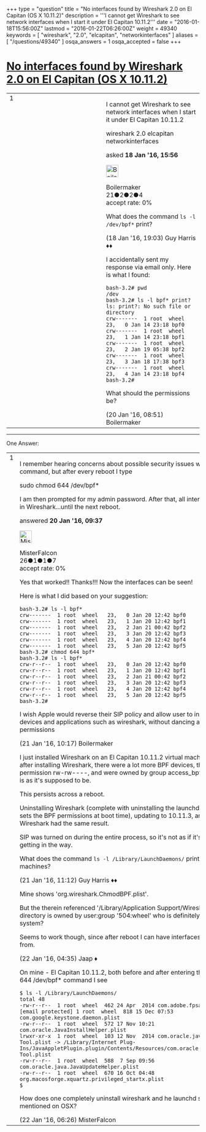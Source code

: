 +++
type = "question"
title = "No interfaces found by Wireshark 2.0 on El Capitan (OS X 10.11.2)"
description = '''I cannot get Wireshark to see network interfaces when I start it under El Capitan 10.11.2'''
date = "2016-01-18T15:56:00Z"
lastmod = "2016-01-22T06:26:00Z"
weight = 49340
keywords = [ "wireshark", "2.0", "elcapitan", "networkinterfaces" ]
aliases = [ "/questions/49340" ]
osqa_answers = 1
osqa_accepted = false
+++

<div class="headNormal">

# [No interfaces found by Wireshark 2.0 on El Capitan (OS X 10.11.2)](/questions/49340/no-interfaces-found-by-wireshark-20-on-el-capitan-os-x-10112)

</div>

<div id="main-body">

<div id="askform">

<table id="question-table" style="width:100%;"><colgroup><col style="width: 50%" /><col style="width: 50%" /></colgroup><tbody><tr class="odd"><td style="width: 30px; vertical-align: top"><div class="vote-buttons"><span id="post-49340-upvote" class="ajax-command post-vote up" rel="nofollow" title="I like this post (click again to cancel)"> </span><div id="post-49340-score" class="post-score" title="current number of votes">1</div><span id="post-49340-downvote" class="ajax-command post-vote down" rel="nofollow" title="I dont like this post (click again to cancel)"> </span> <span id="favorite-mark" class="ajax-command favorite-mark" rel="nofollow" title="mark/unmark this question as favorite (click again to cancel)"> </span><div id="favorite-count" class="favorite-count"></div></div></td><td><div id="item-right"><div class="question-body"><p>I cannot get Wireshark to see network interfaces when I start it under El Capitan 10.11.2</p></div><div id="question-tags" class="tags-container tags"><span class="post-tag tag-link-wireshark" rel="tag" title="see questions tagged &#39;wireshark&#39;">wireshark</span> <span class="post-tag tag-link-2.0" rel="tag" title="see questions tagged &#39;2.0&#39;">2.0</span> <span class="post-tag tag-link-elcapitan" rel="tag" title="see questions tagged &#39;elcapitan&#39;">elcapitan</span> <span class="post-tag tag-link-networkinterfaces" rel="tag" title="see questions tagged &#39;networkinterfaces&#39;">networkinterfaces</span></div><div id="question-controls" class="post-controls"></div><div class="post-update-info-container"><div class="post-update-info post-update-info-user"><p>asked <strong>18 Jan '16, 15:56</strong></p><img src="https://secure.gravatar.com/avatar/db34ddf09a756387a7928eb33dadb2fd?s=32&amp;d=identicon&amp;r=g" class="gravatar" width="32" height="32" alt="Boilermaker&#39;s gravatar image" /><p><span>Boilermaker</span><br />
<span class="score" title="21 reputation points">21</span><span title="2 badges"><span class="badge1">●</span><span class="badgecount">2</span></span><span title="2 badges"><span class="silver">●</span><span class="badgecount">2</span></span><span title="4 badges"><span class="bronze">●</span><span class="badgecount">4</span></span><br />
<span class="accept_rate" title="Rate of the user&#39;s accepted answers">accept rate:</span> <span title="Boilermaker has no accepted answers">0%</span></p></div></div><div id="comments-container-49340" class="comments-container"><span id="49344"></span><div id="comment-49344" class="comment"><div id="post-49344-score" class="comment-score"></div><div class="comment-text"><p>What does the command <code>ls -l /dev/bpf*</code> print?</p></div><div id="comment-49344-info" class="comment-info"><span class="comment-age">(18 Jan '16, 19:03)</span> <span class="comment-user userinfo">Guy Harris ♦♦</span></div></div><span id="49405"></span><div id="comment-49405" class="comment"><div id="post-49405-score" class="comment-score"></div><div class="comment-text"><p>I accidentally sent my response via email only. Here is what I found:</p><pre><code>bash-3.2# pwd
/dev
bash-3.2# ls -l bpf* print?
ls: print?: No such file or directory
crw-------  1 root  wheel   23,   0 Jan 14 23:18 bpf0
crw-------  1 root  wheel   23,   1 Jan 14 23:18 bpf1
crw-------  1 root  wheel   23,   2 Jan 19 05:38 bpf2
crw-------  1 root  wheel   23,   3 Jan 18 17:38 bpf3
crw-------  1 root  wheel   23,   4 Jan 14 23:18 bpf4
bash-3.2#</code></pre><p>What should the permissions be?</p></div><div id="comment-49405-info" class="comment-info"><span class="comment-age">(20 Jan '16, 08:51)</span> <span class="comment-user userinfo">Boilermaker</span></div></div></div><div id="comment-tools-49340" class="comment-tools"></div><div class="clear"></div><div id="comment-49340-form-container" class="comment-form-container"></div><div class="clear"></div></div></td></tr></tbody></table>

------------------------------------------------------------------------

<div class="tabBar">

<span id="sort-top"></span>

<div class="headQuestions">

One Answer:

</div>

</div>

<span id="49407"></span>

<div id="answer-container-49407" class="answer">

<table style="width:100%;"><colgroup><col style="width: 50%" /><col style="width: 50%" /></colgroup><tbody><tr class="odd"><td style="width: 30px; vertical-align: top"><div class="vote-buttons"><span id="post-49407-upvote" class="ajax-command post-vote up" rel="nofollow" title="I like this post (click again to cancel)"> </span><div id="post-49407-score" class="post-score" title="current number of votes">1</div><span id="post-49407-downvote" class="ajax-command post-vote down" rel="nofollow" title="I dont like this post (click again to cancel)"> </span></div></td><td><div class="item-right"><div class="answer-body"><p>I remember hearing concerns about possible security issues with this command, but after every reboot I type</p><p>sudo chmod 644 /dev/bpf*</p><p>I am then prompted for my admin password. After that, all interfaces appear in Wireshark...until the next reboot.</p></div><div class="answer-controls post-controls"></div><div class="post-update-info-container"><div class="post-update-info post-update-info-user"><p>answered <strong>20 Jan '16, 09:37</strong></p><img src="https://secure.gravatar.com/avatar/65f2bd527c8926a7afc27914aa2b6e67?s=32&amp;d=identicon&amp;r=g" class="gravatar" width="32" height="32" alt="MisterFalcon&#39;s gravatar image" /><p><span>MisterFalcon</span><br />
<span class="score" title="26 reputation points">26</span><span title="1 badges"><span class="badge1">●</span><span class="badgecount">1</span></span><span title="1 badges"><span class="silver">●</span><span class="badgecount">1</span></span><span title="7 badges"><span class="bronze">●</span><span class="badgecount">7</span></span><br />
<span class="accept_rate" title="Rate of the user&#39;s accepted answers">accept rate:</span> <span title="MisterFalcon has no accepted answers">0%</span></p></div></div><div id="comments-container-49407" class="comments-container"><span id="49436"></span><div id="comment-49436" class="comment"><div id="post-49436-score" class="comment-score"></div><div class="comment-text"><p>Yes that worked!! Thanks!!! Now the interfaces can be seen!</p><p>Here is what I did based on your suggestion:</p><pre><code>bash-3.2# ls -l bpf*
crw-------  1 root  wheel   23,   0 Jan 20 12:42 bpf0
crw-------  1 root  wheel   23,   1 Jan 20 12:42 bpf1
crw-------  1 root  wheel   23,   2 Jan 21 00:42 bpf2
crw-------  1 root  wheel   23,   3 Jan 20 12:42 bpf3
crw-------  1 root  wheel   23,   4 Jan 20 12:42 bpf4
crw-------  1 root  wheel   23,   5 Jan 20 12:42 bpf5
bash-3.2# chmod 644 bpf*
bash-3.2# ls -l bpf*
crw-r--r--  1 root  wheel   23,   0 Jan 20 12:42 bpf0
crw-r--r--  1 root  wheel   23,   1 Jan 20 12:42 bpf1
crw-r--r--  1 root  wheel   23,   2 Jan 21 00:42 bpf2
crw-r--r--  1 root  wheel   23,   3 Jan 20 12:42 bpf3
crw-r--r--  1 root  wheel   23,   4 Jan 20 12:42 bpf4
crw-r--r--  1 root  wheel   23,   5 Jan 20 12:42 bpf5
bash-3.2#</code></pre><p>I wish Apple would reverse their SIP policy and allow user to install legitimite devices and applications such as wireshark, without dancing around permissions</p></div><div id="comment-49436-info" class="comment-info"><span class="comment-age">(21 Jan '16, 10:17)</span> <span class="comment-user userinfo">Boilermaker</span></div></div><span id="49437"></span><div id="comment-49437" class="comment"><div id="post-49437-score" class="comment-score"></div><div class="comment-text"><p>I just installed Wireshark on an El Capitan 10.11.2 virtual machine, and, after installing Wireshark, there were a lot more BPF devices, they all had permission rw-rw----, and were owned by group access_bpf, all of which is as it's supposed to be.</p><p>This persists across a reboot.</p><p>Uninstalling Wireshark (complete with uninstalling the launchd service that sets the BPF permissions at boot time), updating to 10.11.3, and installing Wireshark had the same result.</p><p>SIP was turned on during the entire process, so it's not as if it's what's getting in the way.</p><p>What does the command <code>ls -l /Library/LaunchDaemons/</code> print on your machines?</p></div><div id="comment-49437-info" class="comment-info"><span class="comment-age">(21 Jan '16, 11:12)</span> <span class="comment-user userinfo">Guy Harris ♦♦</span></div></div><span id="49451"></span><div id="comment-49451" class="comment"><div id="post-49451-score" class="comment-score"></div><div class="comment-text"><p>Mine shows 'org.wireshark.ChmodBPF.plist'.</p><p>But the therein referenced '/Library/Application Support/Wireshark' directory is owned by user:group '504:wheel' who is definitely not on this system?</p><p>Seems to work though, since after reboot I can have interfaces to capture from.</p></div><div id="comment-49451-info" class="comment-info"><span class="comment-age">(22 Jan '16, 04:35)</span> <span class="comment-user userinfo">Jaap ♦</span></div></div><span id="49453"></span><div id="comment-49453" class="comment"><div id="post-49453-score" class="comment-score"></div><div class="comment-text"><p>On mine - El Capitan 10.11.2, both before and after entering the chmod 644 /dev/bpf* command I see</p><pre><code>$ ls -l /Library/LaunchDaemons/
total 48
-rw-r--r--  1 root  wheel  462 24 Apr  2014 com.adobe.fpsaud.plist
[email protected] 1 root  wheel  818 15 Dec 07:53 com.google.keystone.daemon.plist
-rw-r--r--  1 root  wheel  572 17 Nov 10:21 com.oracle.JavaInstallHelper.plist
lrwxr-xr-x  1 root  wheel  103 12 Nov  2014 com.oracle.java.Helper-Tool.plist -&gt; /Library/Internet Plug-Ins/JavaAppletPlugin.plugin/Contents/Resources/com.oracle.java.Helper-Tool.plist
-rw-r--r--  1 root  wheel  588  7 Sep 09:56 com.oracle.java.JavaUpdateHelper.plist
-rw-r--r--  1 root  wheel  670 16 Oct 04:48 org.macosforge.xquartz.privileged_startx.plist
$</code></pre><p>How does one completely uninstall wireshark and he launchd service as mentioned on OSX?</p></div><div id="comment-49453-info" class="comment-info"><span class="comment-age">(22 Jan '16, 06:26)</span> <span class="comment-user userinfo">MisterFalcon</span></div></div></div><div id="comment-tools-49407" class="comment-tools"></div><div class="clear"></div><div id="comment-49407-form-container" class="comment-form-container"></div><div class="clear"></div></div></td></tr></tbody></table>

</div>

<div class="paginator-container-left">

</div>

</div>

</div>

